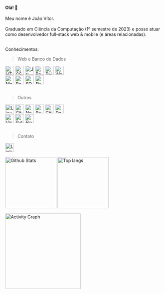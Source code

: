 #### Olá! 👋
Meu nome é João Vítor.
<br /><br />
Graduado em Ciência da Computação (1º semestre de 2023) e posso atuar como desenvolvedor full-stack web & mobile (e áreas relacionadas). 
<br /><br />

Conhecimentos:

> Web e Banco de Dados
<div>
<img
  src='https://img.shields.io/badge/html5-%23E34F26.svg?style=for-the-badge&logo=html5&logoColor=white'
  alt='HTML5'
  height='28' />
<img
  src='https://img.shields.io/badge/css3-%231572B6.svg?style=for-the-badge&logo=css3&logoColor=white'
  alt='CSS3'
  height='28' />
<img
  src='https://img.shields.io/badge/javascript-%23323330.svg?style=for-the-badge&logo=javascript&logoColor=%23F7DF1E'
  alt='JS'
  height='28' />
<img
  src='https://img.shields.io/badge/bootstrap-%23563D7C.svg?style=for-the-badge&logo=bootstrap&logoColor=white'
  alt='Bootstrap'
  height='28' />
<img
  src='https://img.shields.io/badge/php-%23777BB4.svg?style=for-the-badge&logo=php&logoColor=white'
  alt='PHP'
  height='28' />
<img src='https://img.shields.io/badge/WordPress-%23117AC9.svg?style=for-the-badge&logo=WordPress&logoColor=white'
  alt='WordPress' height='28' />
<br />
<img
  src='https://img.shields.io/badge/MariaDB-003545?style=for-the-badge&logo=mariadb&logoColor=white'
  alt='MariaDB'
  height='28' />
<img
  src='https://img.shields.io/badge/postgres-%23316192.svg?style=for-the-badge&logo=postgresql&logoColor=white'
  alt='Postgresql'
  height='28' />
<img
  src='https://img.shields.io/badge/sqlite-%2307405e.svg?style=for-the-badge&logo=sqlite&logoColor=white'
  alt='SQLite'
  height='28' />
<img
  src='https://img.shields.io/badge/firebase-%23039BE5.svg?style=for-the-badge&logo=firebase'
  alt='Firebase'
  height='28' />
</div>
<br />

> Outros
<div>
<img
  src='https://img.shields.io/badge/Linux-FCC624?style=for-the-badge&logo=linux&logoColor=black'
  alt='Linux'
  height='28' />
<img
  src='https://img.shields.io/badge/git-%23F05033.svg?style=for-the-badge&logo=git&logoColor=white'
  alt='Git'
  height='28' />
<img src='https://img.shields.io/badge/node.js-%2343853D.svg?style=for-the-badge&logo=node.js&logoColor=white'
  alt='Node.JS'
  height='28' />
<img src='https://img.shields.io/badge/React_Native-20232A?style=for-the-badge&logo=react&logoColor=61dafb'
  alt='React Native'
  height='28' />
<img src='https://img.shields.io/badge/c%23-%23239120.svg?style=for-the-badge&logo=csharp&logoColor=white'
  alt='C#'
  height='28' />
<img src='https://img.shields.io/badge/docker-%230db7ed.svg?style=for-the-badge&logo=docker&logoColor=white'
  alt='Docker'
  height='28' />
<br />
<img
  src='https://img.shields.io/badge/Visual_Studio_Code-0078D4?style=for-the-badge&logo=visual%20studio%20code&logoColor=white'
  alt='Visual Studio Code'
  height='28' />
<img
  src='https://img.shields.io/badge/python-%2314354C.svg?style=for-the-badge&logo=python&logoColor=white'
  alt='Python3'
  height='28' />
<img
  src='https://img.shields.io/badge/Electron-191970?style=for-the-badge&logo=Electron&logoColor=white'
  alt='Electron'
  height='28' />
</div>
<br />

> Contato
<div>
<a href='https://www.linkedin.com/in/jjoaovitor7/'>
  <img
    src='https://img.shields.io/badge/linkedin-%230077B5.svg?style=for-the-badge&logo=linkedin&logoColor=white'
    alt='LinkedIn'
    height='28' />
</a>
<div>
<br />

<div>
<img
    src='https://github-readme-stats.vercel.app/api?username=jjoaovitor7&show_icons=true&theme=tokyonight'
    alt='Github Stats'
    height='164' />
<img
    src='https://github-readme-stats.vercel.app/api/top-langs/?username=jjoaovitor7&layout=compact&theme=tokyonight'
    alt='Top langs'
    height='164' />
</div>

<img
    src='https://github-readme-activity-graph.vercel.app/graph?username=jjoaovitor7&theme=tokyo-night'
    alt='Activity Graph'
    height='242' />
